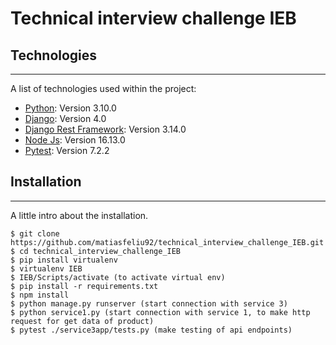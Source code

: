 # Technical interview challenge IEB

## Technologies
***
A list of technologies used within the project:
* [Python](https://www.python.org/): Version 3.10.0 
* [Django](https://www.djangoproject.com/): Version 4.0
* [Django Rest Framework](https://www.django-rest-framework.org/): Version 3.14.0
* [Node Js](https://nodejs.org/en): Version 16.13.0
* [Pytest](https://pypi.org/project/pytest/): Version 7.2.2

## Installation
***
A little intro about the installation. 
```
$ git clone https://github.com/matiasfeliu92/technical_interview_challenge_IEB.git
$ cd technical_interview_challenge_IEB
$ pip install virtualenv
$ virtualenv IEB
$ IEB/Scripts/activate (to activate virtual env)
$ pip install -r requirements.txt
$ npm install
$ python manage.py runserver (start connection with service 3)
$ python service1.py (start connection with service 1, to make http request for get data of product)
$ pytest ./service3app/tests.py (make testing of api endpoints)
```